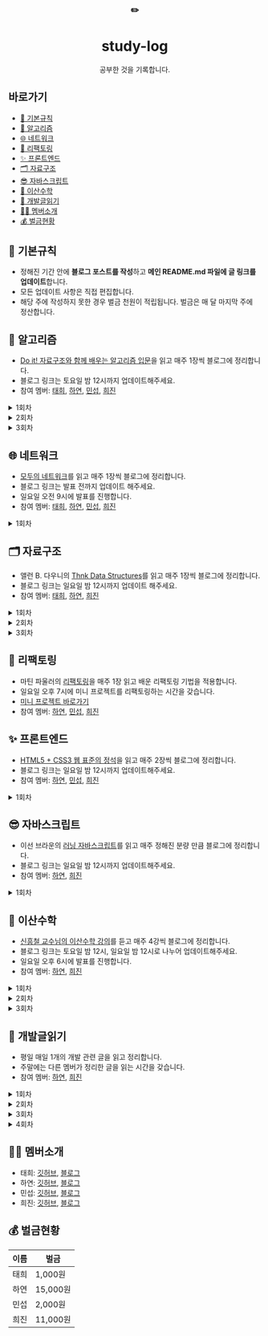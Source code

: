 <div align="center">
      <h3>✏️</h3>
        <h1>study-log</h1>
  공부한 것을 기록합니다.
</div>




## 바로가기

- [📌 기본규칙](#-기본규칙)
- [🧩 알고리즘](#-알고리즘)
- [🌐 네트워크](#-네트워크)
- [🔨 리팩토링](#-리팩토링)
- [✨ 프론트엔드](#-프론트엔드)
- [🗂 자료구조](#-자료구조)
- [😎 자바스크립트](#-자바스크립트)
- [🎲 이산수학](#-이산수학)
- [📕 개발글읽기](#-개발글읽기)
- [🙋‍♀️ 멤버소개](#%EF%B8%8F-멤버소개)
- [💰 벌금현황](#-벌금현황)



## 📌 기본규칙

- 정해진 기간 안에 **블로그 포스트를 작성**하고 **메인 README.md 파일에 글 링크를 업데이트**합니다.
- 모든 업데이트 사항은 직접 편집합니다.
- 해당 주에 작성하지 못한 경우 벌금 천원이 적립됩니다. 벌금은 매 달 마지막 주에 정산합니다.



## 🧩 알고리즘
- [Do it! 자료구조와 함께 배우는 알고리즘 입문](http://www.yes24.com/Product/Goods/60547893?OzSrank=3)을 읽고 매주 1장씩 블로그에 정리합니다.
- 블로그 링크는 토요일 밤 12시까지 업데이트해주세요.
- 참여 멤버: [태희](https://github.com/TaeheeKim15), [하연](https://github.com/hayeon17kim), [민섭](https://github.com/parkminseob), [희진](https://github.com/Hee-jin506)

<details>
<summary>1회차</summary>
1장: 기본 알고리즘

- [X] [태희](https://taehee12.tistory.com/19)
- [X] [하연](https://hayeon17kim.github.io/do-it/doit01)
- [X] [민섭](https://parkminseob.github.io/algorithm/Doit-04/)
- [X] [희진](https://eungeun506.tistory.com/47?category=891959)

</details>

<details>
<summary>2회차</summary>
2장: 기본 자료구조

- [X] [태희](https://taehee12.tistory.com/22), [배열 2](https://taehee12.tistory.com/23)
- [X] [하연](https://hayeon17kim.github.io/do-it/doit02)
- [X] [민섭](https://parkminseob.github.io/algorithm/Doit-05/)
- [] [희진]

</details>

<details>
<summary>3회차</summary>

3장: 검색

- [ ] 태희
- [X] [하연](https://hayeon17kim.github.io/do-it/doit03)
- [ ] 민섭
- [X] [희진](https://eungeun506.tistory.com/83)

</details>




## 🌐 네트워크
- [모두의 네트워크](http://www.yes24.com/Product/Goods/61794014?OzSrank=1)를 읽고 매주 1장씩 블로그에 정리합니다.
- 블로그 링크는 발표 전까지 업데이트 해주세요.
- 일요일 오전 9시에 발표를 진행합니다.
- 참여 멤버: [태희](https://github.com/TaeheeKim15), [하연](https://github.com/hayeon17kim), [민섭](https://github.com/parkminseob), [희진](https://github.com/Hee-jin506)

<details>
<summary>1회차</summary>

1장: 네트워크 첫걸음

- [X] [태희](https://taehee12.tistory.com/28)
- [X] [하연](https://hayeon17kim.github.io/network-for-everyone/network-for-everyone-01)
- [X] [민섭](https://parkminseob.github.io/network/Networkchap04-2/)
- [X] [희진](https://eungeun506.tistory.com/81)

</details>



## 🗂 자료구조

- 앨런 B. 다우니의 [Thnk Data Structures](http://www.yes24.com/Product/Goods/61198657)를 읽고 매주 1장씩 블로그에 정리합니다.
- 블로그 링크는 일요일 밤 12시까지 업데이트 해주세요.
- 참여 멤버: [태희](https://github.com/TaeheeKim15), [하연](https://github.com/hayeon17kim), [희진](https://github.com/Hee-jin506)


<details>
<summary>1회차</summary>
1장: 인터페이스

- [X] [태희](https://taehee12.tistory.com/20) 
- [X] [하연](https://hayeon17kim.github.io/data-structure/data-structure01)
- [X] [희진](https://eungeun506.tistory.com/26?category=890123)

</details>

<details>
<summary>2회차</summary>

2장: 알고리즘 분석

- [X] [태희](https://taehee12.tistory.com/21), [알고리즘 분석1](https://taehee12.tistory.com/24), [알고리즘 분석2](https://taehee12.tistory.com/25)
- [X] [하연](https://hayeon17kim.github.io/data-structure/data-structure02)
- [X] [희진](https://eungeun506.tistory.com/29?category=890123)

</details>

<details>
<summary>3회차</summary>

3장: ArrayList 클래스

- [ ] 태희
- [X] [하연](https://hayeon17kim.github.io/data-structure/data-structure03)
- [X] [희진](https://eungeun506.tistory.com/55?category=890123)

</details>



## 🔨 리팩토링
- 마틴 파울러의 [리팩토링](http://www.yes24.com/Product/Goods/7951038?OzSrank=7)을 매주 1장 읽고 배운 리팩토링 기법을 적용합니다.
- 일요일 오후 7시에 미니 프로젝트를 리팩토링하는 시간을 갖습니다.
- [미니 프로젝트 바로가기](https://github.com/hayeon17kim/vocabulary-list)
- 참여 멤버: [하연](https://github.com/hayeon17kim), [민섭](https://github.com/parkminseob), [희진](https://github.com/Hee-jin506)



## ✨ 프론트엔드

- [HTML5 + CSS3 웹 표준의 정석](http://www.yes24.com/Product/Goods/85112155?OzSrank=1)을 읽고 매주 2장씩 블로그에 정리합니다.
- 블로그 링크는 일요일 밤 12시까지 업데이트해주세요.
- 참여 멤버: [하연](https://github.com/hayeon17kim), [민섭](https://github.com/parkminseob), [희진](https://github.com/Hee-jin506)

<details>
<summary>1회차</summary>
1장: HTML 기본 다지기
2장: 텍스트 관련 태그들

- [ ] 하연
- [ ] 민섭
- [ ] 희진

</details>



## 😎 자바스크립트

- 이선 브라운의 [러닝 자바스크립트](http://www.yes24.com/Product/Goods/42806896?OzSrank=5)를 읽고 매주 정해진 분량 만큼 블로그에 정리합니다.
- 블로그 링크는 일요일 밤 12시까지 업데이트해주세요.
- 참여 멤버: [하연](https://github.com/hayeon17kim), [희진](https://github.com/Hee-jin506)

<details>
<summary>1회차</summary>
1장, 2장

- [X] 하연: [1장](https://hayeon17kim.github.io/learning-js/learning-js-01), [2장](https://hayeon17kim.github.io/learning-js/learning-js-02)
- [ ] 희진

</details>



## 🎲 이산수학
- [신흥철 교수님의 이산수학 강의](http://www.uniwise.co.kr/lecture/movieLectureDetail.html?subNo=3&searchSubjectCode=1124&searchLeccode=D201500330)를 듣고 매주 4강씩 블로그에 정리합니다.
- 블로그 링크는 토요일 밤 12시, 일요일 밤 12시로 나누어 업데이트해주세요.
- 일요일 오후 6시에 발표를 진행합니다. 
- 참여 멤버: [하연](https://github.com/hayeon17kim), [희진](https://github.com/Hee-jin506)

<details>
<summary>1회차</summary>
1~4강

- [X] 하연: [1강](https://hayeon17kim.github.io/discrete-mathematics/discrete-mathematics01), [2강](https://hayeon17kim.github.io/discrete-mathematics/discrete-mathematics02), [3강](https://hayeon17kim.github.io/discrete-mathematics/discrete-mathematics03), [4강](https://hayeon17kim.github.io/discrete-mathematics/discrete-mathematics01) 
- [X] 희진 : [1,2강](https://eungeun506.tistory.com/65?category=897674), [3,4강](https://eungeun506.tistory.com/66?category=897674)

</details>

<details>
<summary>2회차</summary>
5~8강

- [X] 하연: [5강](https://hayeon17kim.github.io/discrete-mathematics/discrete-mathematics05), [6강](https://hayeon17kim.github.io/discrete-mathematics/discrete-mathematics06), [7강](https://hayeon17kim.github.io/discrete-mathematics/discrete-mathematics07), [8강](https://hayeon17kim.github.io/discrete-mathematics/discrete-mathematics08)
- [X] 희진: [5,6강](https://eungeun506.tistory.com/71?category=897674), [7강](https://eungeun506.tistory.com/73?category=897674), [8강](https://eungeun506.tistory.com/76?category=897674)

</details>

<details>
<summary>3회차</summary>
9~13강

- [ ] 하연 [9, 10강](https://hayeon17kim.github.io/discrete-mathematics/discrete-mathematics0910)
- [ ] 희진 [9, 10강](https://eungeun506.tistory.com/82)

</details>




## 📕 개발글읽기

- 평일 매일 1개의 개발 관련 글을 읽고 정리합니다.
- 주말에는 다른 멤버가 정리한 글을 읽는 시간을 갖습니다.
- 참여 멤버: [하연](https://github.com/hayeon17kim), [희진](https://github.com/Hee-jin506)

<details>
<summary>1회차</summary>
9/14~

|      | 하연                                                         | 희진 |
| ---- | ------------------------------------------------------------ | ---- |
| 월   | [Dev-Interview 네트워크](https://dev-interview.com/)         |  [Java8 날짜 / 시간 관련 API](https://velog.io/@lsb156/Instant-vs-LocalDateTime)    |
| 화   | [팀에 새로운 도구를 도입하고 싶다](https://so-so.dev/essay/add-new-tool-at-team/) | [GitHub Pull Request Builder](https://taetaetae.github.io/2020/09/07/github-pullrequest-build/)      |
| 수   | [TypeScript enum을 사용하지 않는 게 좋은 이유를 Tree-shaking 관점에서 소개합니다.](https://engineering.linecorp.com/ko/blog/typescript-enum-tree-shaking/) | [마켓 컬리 신규 서비스 배포전 성능 테스트 과정](https://helloworld.kurly.com/blog/vsms-performance-experiment/)     |
| 목   | [자바스크립트 나만의 HTML 태그 만들기](https://www.youtube.com/watch?v=2DX11isXAD0) | [카카오 FE 플랫폼팀의 일정 공유](https://tech.kakao.com/2020/09/08/planning-poker/)     |
| 금   | 휴식권 사용                                                  | [깃허브(GitHub)로 취업하기](https://sujinlee.me/professional-github/)     |

</details>

<details>
<summary>2회차</summary>
9/21~

|      | 하연                                                         | 희진 |
| ---- | ------------------------------------------------------------ | ---- |
| 월   | [Java의 날짜와 시간 API](https://d2.naver.com/helloworld/645609) | [스케줄링 알고리즘](https://dduddublog.tistory.com/23#:~:text=%EB%A8%BC%EC%A0%80%20%EB%8F%84%EC%B0%A9%ED%95%9C%20%ED%94%84%EB%A1%9C%EC%84%B8%EC%8A%A4%EB%A5%BC%20%EB%A8%BC%EC%A0%80,%EB%95%8C%20%EA%B9%8C%EC%A7%80%20%EB%8C%80%EA%B8%B0%ED%95%B4%EC%95%BC%20%ED%95%9C%EB%8B%A4)[동기/비동기](https://webclub.tistory.com/605)   |
| 화   | [하루 25분 실행하기: 하루를 대하는 14년 개발자의 자세](https://blog.shiren.dev/2020-09-07/) | [안드로이드 Retrofit](https://woovictory.github.io/2019/01/03/Android-What-is-retrofit/index.html)    |
| 수   | [HTTP 메시지](https://developer.mozilla.org/ko/docs/Web/HTTP/Messages) | [요구 페이징](hhttps://goodmilktea.tistory.com/36)     |
| 목   | [HTTP 압축](https://developer.mozilla.org/ko/docs/Web/HTTP/Compression) | [뱅크샐러드는 어떻게 레거시 서비스를 박살 내는가](https://blog.banksalad.com/tech/how-banksalald-decomposes-legacy-services/)  |
| 금   | [크롬 확장 프로그램 개발 회고](https://github.com/Hee-jin506/IT_Info/blob/main/hayeon/13-2020-09-25-chrome-extension.md) | [Java의 동시성 개선을 위한 Project Loom은 reactive streams를 대체할 것인가?](http://gunsdevlog.blogspot.com/2020/09/java-project-loom-reactive-streams.html)     |

</details>

<details>
<summary>3회차</summary>
9/28~

|      | 하연                                                         | 희진 |
| ---- | ------------------------------------------------------------ | ---- |
| 월   | [Liquid 언어 기본문법](http://shopify.github.io/liquid/)     | [A Picture of Java 2020](https://blog.jetbrains.com/idea/2020/09/a-picture-of-java-in-2020/) |
| 화   | [modernJS 기본 연산자와 수학](https://github.com/Hee-jin506/IT_Info/blob/main/hayeon/15-2020-09-29-modernjs.md) | 휴식권 사용     |
| 수   | [modernJS: if와 ?를 사용한 조건처리](https://ko.javascript.info/ifelse) | [IT 종사자라면 이 정도는 알자 시리즈 1탄. 클라우드 기술과 서비스(SaaS, PaaS, IaaS)](https://www.grabbing.me/IT-1-SaaS-PaaS-IaaS-79cd7661e3fe43e099b7d623777fd7f8)     |
| 목   | [HTTP 조건부 요청](https://developer.mozilla.org/en-US/docs/Web/HTTP/Conditional_requests) | [Java 유료 논쟁, Oracle JDK와 OpenJDK의 차이 정리](https://jsonobject.tistory.com/395)     |
| 금   | [논리연산자](https://ko.javascript.info/logical-operators)   | [제로 스펙에 가까웠던 듣보잡 개발자의 유명 IT 기업 도전기 - 참석 후기](https://jsonobject.tistory.com/395)     |

</details>

<details>
<summary>4회차</summary>
10/5~

|      | 하연                                                         | 희진 |
| ---- | ------------------------------------------------------------ | ---- |
| 월   | [HTTP 컨텐츠 협상](https://developer.mozilla.org/en-US/docs/Web/HTTP/Browser_detection_using_the_user_agent) | [HTTP 개요](https://developer.mozilla.org/ko/docs/Glossary/Protocol)     |
| 화   | [why are static variables considered eveil](https://ask.xiaolee.net/questions/1009435) |[자바 스레드 Thread 문제점](https://codingcoding.tistory.com/511)      |
| 수   | [modernJS: 함수](https://ko.javascript.info/function-basics) | [주니어 개발자가 처음 풀 리퀘스트 보내본 썰.txt](https://wormwlrm.github.io/2019/01/01/My-first-time-to-contribute-to-open-source-by-sending-pull-request.html)     |
| 목   | [modernJS: 함수표현식](https://ko.javascript.info/function-expressions) | [페이지 교체(page-replacement) 알고리즘](https://medium.com/pocs/%ED%8E%98%EC%9D%B4%EC%A7%80-%EA%B5%90%EC%B2%B4-page-replacement-%EC%95%8C%EA%B3%A0%EB%A6%AC%EC%A6%98-650d58ae266b)     |
| 금   |  [modernJS: 화살표함수](https://ko.javascript.info/arrow-functions)  | [HTTP의 기초적인 측면/HTTP로 제어할 수 있는 것](https://developer.mozilla.org/ko/docs/Glossary/Protocol)     |

</details>



## 🙋‍♀️ 멤버소개

- 태희: [깃허브](https://github.com/TaeheeKim15), [블로그](https://taehee12.tistory.com/)
- 하연: [깃허브](https://github.com/hayeon17kim), [블로그](https://hayeon17kim.github.io/)
- 민섭: [깃허브](https://github.com/parkminseob), [블로그](https://parkminseob.github.io/)
- 희진: [깃허브](https://github.com/Hee-jin506), [블로그](https://eungeun506.tistory.com/)



## 💰 벌금현황
| 이름 |   벌금   |
| ---- | -------- |
| 태희 | 1,000원  |
| 하연 | 15,000원 |
| 민섭 | 2,000원  |
| 희진 | 11,000원  |



